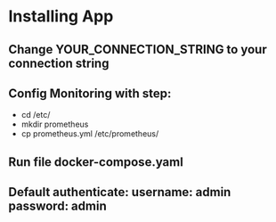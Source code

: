 # Installing App

## Change YOUR_CONNECTION_STRING to your connection string
## Config Monitoring with step:
* cd /etc/
* mkdir prometheus
* cp prometheus.yml /etc/prometheus/
## Run file docker-compose.yaml
## Default authenticate: username: admin password: admin
